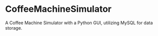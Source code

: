 # CoffeeMachineSimulator
A Coffee Machine Simulator with a Python GUI, utilizing MySQL for data storage.

